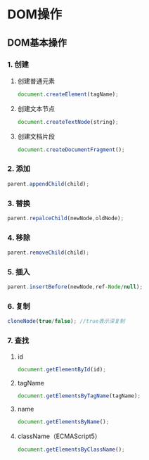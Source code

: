 # DOM操作

## DOM基本操作

### 1. 创建

1. 创建普通元素

    ```javascript
    document.createElement(tagName);
    ```

2. 创建文本节点

    ```javascript
    document.createTextNode(string);
    ```

3. 创建文档片段

    ```javascript
    document.createDocumentFragment();
    ```

### 2. 添加

```javascript
parent.appendChild(child);
```

### 3. 替换

```javascript
parent.repalceChild(newNode,oldNode);
```

### 4. 移除

```javascript
parent.removeChild(child);
```

### 5. 插入

```javascript
parent.insertBefore(newNode,ref-Node/null);
```

### 6. 复制

```javascript
cloneNode(true/false); //true表示深复制
```

### 7. 查找

1. id

    ```javascript
    document.getElementById(id);
    ```

2. tagName

    ```javascript
    document.getElementsByTagName(tagName);
    ```

3. name

    ```javascript
    document.getElementsByName();
    ```

4. className（ECMAScript5）

    ```javascript
    document.getElementsByClassName();
    ```



